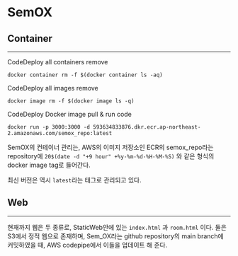 # SemOX

## Container

---

CodeDeploy all containers remove

`docker container rm -f $(docker container ls -aq)`

CodeDeploy all images remove

`docker image rm -f $(docker image ls -q)`

CodeDeploy Docker image pull & run code

`docker run -p 3000:3000 -d 593634833876.dkr.ecr.ap-northeast-2.amazonaws.com/semox_repo:latest`

SemOX의 컨테이너 관리는, AWS의 이미지 저장소인 ECR의 semox_repo라는 repository에 `20$(date -d "+9 hour" +%y-%m-%d-%H-%M-%S)` 와 같은 형식의 docker image tag로 들어간다.

최신 버전은 역시 `latest`라는 태그로 관리되고 있다.

## Web

---

현재까지 웹은 두 종류로, StaticWeb안에 있는 `index.html` 과 `room.html` 이다. 둘은 S3에서 정적 웹으로 존재하며, Sem_OX라는 github repository의 main branch에 커밋하였을 때, AWS codepipe에서 이들을 업데이트 해 준다.
